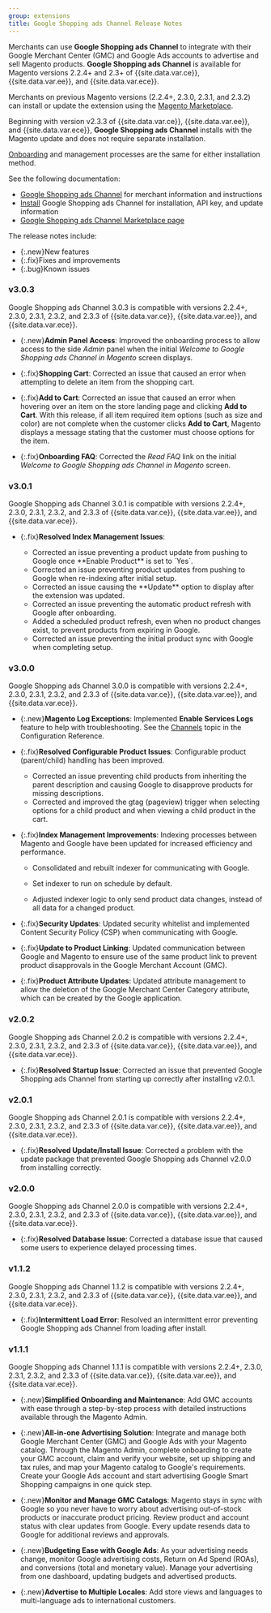 ```yaml
---
group: extensions
title: Google Shopping ads Channel Release Notes
---
```


Merchants can use **Google Shopping ads Channel** to integrate with their Google Merchant Center (GMC) and Google Ads accounts to advertise and sell Magento products. **Google Shopping ads Channel** is available for Magento versions 2.2.4+ and 2.3+ of {{site.data.var.ce}}, {{site.data.var.ee}}, and {{site.data.var.ece}}.

Merchants on previous Magento versions (2.2.4+, 2.3.0, 2.3.1, and 2.3.2) can install or update the extension using the [Magento Marketplace](https://marketplace.magento.com/magento-google-shopping-ads.html).

Beginning with version v2.3.3 of {{site.data.var.ce}}, {{site.data.var.ee}}, and {{site.data.var.ece}}, **Google Shopping ads Channel** installs with the Magento update and does not require separate installation.

[Onboarding](https://docs.magento.com/m2/ee/user_guide/sales-channels/google-ads/onboarding-google.html) and management processes are the same for either installation method.

See the following documentation:

-  [Google Shopping ads Channel](https://docs.magento.com/m2/ce/user_guide/sales-channels/google-ads/google-ad-channel.html) for merchant information and instructions
-  [Install]({{site.baseurl}}/extensions/google-shopping-ads/) Google Shopping ads Channel for installation, API key, and update information
-  [Google Shopping ads Channel Marketplace page](http://marketplace.magento.com/magento-google-shopping-ads.html)

The release notes include:

-  {:.new}New features
-  {:.fix}Fixes and improvements
-  {:.bug}Known issues

### v3.0.3

Google Shopping ads Channel 3.0.3 is compatible with versions 2.2.4+, 2.3.0, 2.3.1, 2.3.2, and 2.3.3 of {{site.data.var.ce}}, {{site.data.var.ee}}, and {{site.data.var.ece}}.

-  {:.new}**Admin Panel Access**: <!--CHAN-3815-->Improved the onboarding process to allow access to the side _Admin_ panel when the initial _Welcome to Google Shopping ads Channel in Magento_ screen displays.

-  {:.fix}**Shopping Cart**: <!--CHAN-3654-->Corrected an issue that caused an error when attempting to delete an item from the shopping cart.

-  {:.fix}**Add to Cart**: <!--CHAN-3861-->Corrected an issue that caused an error when hovering over an item on the store landing page and clicking **Add to Cart**. With this release, if all item required item options (such as size and color) are not complete when the customer clicks **Add to Cart**, Magento displays a message stating that the customer must choose options for the item.

-  {:.fix}**Onboarding FAQ**: <!--CHAN-3829-->Corrected the _Read FAQ_ link on the initial _Welcome to Google Shopping ads Channel in Magento_ screen.

### v3.0.1

Google Shopping ads Channel 3.0.1 is compatible with versions 2.2.4+, 2.3.0, 2.3.1, 2.3.2, and 2.3.3 of {{site.data.var.ce}}, {{site.data.var.ee}}, and {{site.data.var.ece}}.

-  {:.fix}**Resolved Index Management Issues**:

   -  <!--CHAN-3714-->Corrected an issue preventing a product update from pushing to Google once **Enable Product** is set to `Yes`.

   -  <!--CHAN-3709-->Corrected an issue preventing product updates from pushing to Google when re-indexing after initial setup.

   -  <!--CHAN-3637-->Corrected an issue causing the **Update** option to display after the extension was updated.

   -  <!--CHAN-3629-->Corrected an issue preventing the automatic product refresh with Google after onboarding.

   -  <!--CHAN-3624-->Added a scheduled product refresh, even when no product changes exist, to prevent products from expiring in Google.

   -  <!--CHAN-3622-->Corrected an issue preventing the initial product sync with Google when completing setup.

### v3.0.0

Google Shopping ads Channel 3.0.0 is compatible with versions 2.2.4+, 2.3.0, 2.3.1, 2.3.2, and 2.3.3 of {{site.data.var.ce}}, {{site.data.var.ee}}, and {{site.data.var.ece}}.

-  {:.new}**Magento Log Exceptions**: <!--CHAN-3439-->Implemented **Enable Services Logs** feature to help with troubleshooting. See the [Channels](https://docs.magento.com/m2/ce/user_guide/configuration/services/channels.html) topic in the Configuration Reference.

-  {:.fix}**Resolved Configurable Product Issues**: Configurable product (parent/child) handling has been improved.

   -  <!--CHAN-3372-->Corrected an issue preventing child products from inheriting the parent description and causing Google to disapprove products for missing descriptions.

   -  <!--CHAN-3297, CHAN-3341, CHAN-3410-->Corrected and improved the gtag (pageview) trigger when selecting options for a child product and when viewing a child product in the cart.

-  {:.fix}**Index Management Improvements**: Indexing processes between Magento and Google have been updated for increased efficiency and performance.<!--CHAN-3004, CHAN-3298, CHAN-3343, CHAN-3480, CHAN-3481, CHAN-3465, CHAN-3472-->

   -  Consolidated and rebuilt indexer for communicating with Google.

   -  Set indexer to run on schedule by default.

   -  Adjusted indexer logic to only send product data changes, instead of all data for a changed product.

-  {:.fix}**Security Updates**: <!--CHAN-3380-->Updated security whitelist and implemented Content Security Policy (CSP) when communicating with Google.

-  {:.fix}**Update to Product Linking**: <!--CHAN-3463-->Updated communication between Google and Magento to ensure use of the same product link to prevent product disapprovals in the Google Merchant Account (GMC).

-  {:.fix}**Product Attribute Updates**: <!--CHAN-3485-->Updated attribute management to allow the deletion of the Google Merchant Center Category attribute, which can be created by the Google application.

### v2.0.2

Google Shopping ads Channel 2.0.2 is compatible with versions 2.2.4+, 2.3.0, 2.3.1, 2.3.2, and 2.3.3 of {{site.data.var.ce}}, {{site.data.var.ee}}, and {{site.data.var.ece}}.

-  {:.fix}**Resolved Startup Issue**: Corrected an issue that prevented Google Shopping ads Channel from starting up correctly after installing v2.0.1.

### v2.0.1

Google Shopping ads Channel 2.0.1 is compatible with versions 2.2.4+, 2.3.0, 2.3.1, 2.3.2, and 2.3.3 of {{site.data.var.ce}}, {{site.data.var.ee}}, and {{site.data.var.ece}}.

-  {:.fix}**Resolved Update/Install Issue**: Corrected a problem with the update package that prevented Google Shopping ads Channel v2.0.0 from installing correctly.

### v2.0.0

Google Shopping ads Channel 2.0.0 is compatible with versions 2.2.4+, 2.3.0, 2.3.1, 2.3.2, and 2.3.3 of {{site.data.var.ce}}, {{site.data.var.ee}}, and {{site.data.var.ece}}.

-  {:.fix}**Resolved Database Issue**: Corrected a database issue that caused some users to experience delayed processing times.

### v1.1.2

Google Shopping ads Channel 1.1.2 is compatible with versions 2.2.4+, 2.3.0, 2.3.1, 2.3.2, and 2.3.3 of {{site.data.var.ce}}, {{site.data.var.ee}}, and {{site.data.var.ece}}.

-  {:.fix}**Intermittent Load Error**: Resolved an intermittent error preventing Google Shopping ads Channel from loading after install.

### v1.1.1

Google Shopping ads Channel 1.1.1 is compatible with versions 2.2.4+, 2.3.0, 2.3.1, 2.3.2, and 2.3.3 of {{site.data.var.ce}}, {{site.data.var.ee}}, and {{site.data.var.ece}}.

-  {:.new}**Simplified Onboarding and Maintenance**: Add GMC accounts with ease through a step-by-step process with detailed instructions available through the Magento Admin.

-  {:.new}**All-in-one Advertising Solution**: Integrate and manage both Google Merchant Center (GMC) and Google Ads with your Magento catalog. Through the Magento Admin, complete onboarding to create your GMC account, claim and verify your website, set up shipping and tax rules, and map your Magento catalog to Google's requirements. Create your Google Ads account and start advertising Google Smart Shopping campaigns in one quick step.

-  {:.new}**Monitor and Manage GMC Catalogs**: Magento stays in sync with Google so you never have to worry about advertising out-of-stock products or inaccurate product pricing. Review product and account status with clear updates from Google. Every update resends data to Google for additional reviews and approvals.

-  {:.new}**Budgeting Ease with Google Ads**: As your advertising needs change, monitor Google advertising costs, Return on Ad Spend (ROAs), and conversions (total and monetary value). Manage your advertising from one dashboard, updating budgets and advertised products.

-  {:.new}**Advertise to Multiple Locales**: Add store views and languages to multi-language ads to international customers.
